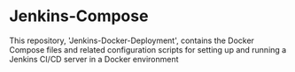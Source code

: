 # Jenkins-Compose
This repository, 'Jenkins-Docker-Deployment', contains the Docker Compose files and related configuration scripts for setting up and running a Jenkins CI/CD server in a Docker environment
